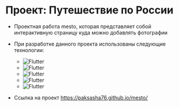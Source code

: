 # Проект: Путешествие по России

* Проектная работа mesto, которая представляет собой интерактивную страницу куда можно добавлять фотографии

* При разработке данного проекта использованы следующие технологии:

  * ![Flutter](https://img.shields.io/badge/-HTML-09090)
  * ![Flutter](https://img.shields.io/badge/-CSS-102348)
  * ![Flutter](https://img.shields.io/badge/-Flexbox-108)
  * ![Flutter](https://img.shields.io/badge/-Grid-457)
  * ![Flutter](https://img.shields.io/badge/-JavaScript-326)

* Ссылка на проект https://paksasha76.github.io/mesto/ 
